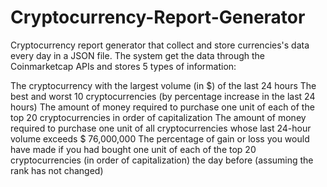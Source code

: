 # Cryptocurrency-Report-Generator

Cryptocurrency report generator that collect and store currencies's data every day in a JSON file. The system get the data through the Coinmarketcap APIs and stores 5 types of information:

The cryptocurrency with the largest volume (in $) of the last 24 hours
The best and worst 10 cryptocurrencies (by percentage increase in the last 24 hours)
The amount of money required to purchase one unit of each of the top 20 cryptocurrencies in order of capitalization
The amount of money required to purchase one unit of all cryptocurrencies whose last 24-hour volume exceeds $ 76,000,000
The percentage of gain or loss you would have made if you had bought one unit of each of the top 20 cryptocurrencies (in order of capitalization) the day before (assuming the rank has not changed)
